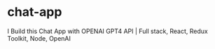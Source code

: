 # chat-app
I Build this Chat App with OPENAI GPT4 API | Full stack, React, Redux Toolkit, Node, OpenAI



